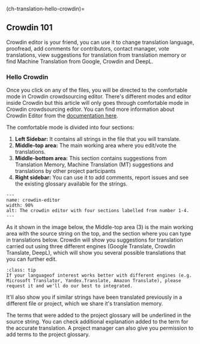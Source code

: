 (ch-translation-hello-crowdin)=

## Crowdin 101

Crowdin editor is your friend, you can use it to change translation language, proofread, add comments for contributors, contact manager, vote translations, view suggestions for translation from translation memory or find Machine Translation from Google, Crowdin and DeepL.

### Hello Crowdin

Once you click on any of the files, you will be directed to the comfortable mode in Crowdin crowdsourcing editor. There's different modes and editor inside Crowdin but this article will only goes through comfortable mode in Crowdin crowdsourcing editor. You can find more information about Crowdin Editor from the [documentation here](https://support.crowdin.com/enterprise/getting-started-for-translators/).

The comfortable mode is divided into four sections:
1. **Left Sidebar:** It contains all strings in the file that you will translate.
2. **Middle-top area:** The main working area where you edit/vote the translations.
3. **Middle-bottom area:** This section contains suggestions from Translation Memory, Machine Translation (MT) suggestions and translations by other project participants
4. **Right sidebar:** You can use it to add comments, report issues and see the existing glossary available for the strings.


```{figure} ../../figures/crowdin-editor.png
---
name: crowdin-editor
width: 90%
alt: The crowdin editor with four sections labelled from number 1-4.
---
```  

As it shown in the image below, the Middle-top area (3) is the main working area with the source string on the top, and the section where you can type in translations below. Crowdin will show you suggestions for translation carried out using three different engines (Google Translate, Crowdin Translate, DeepL), which will show you several possible translations that you can further edit.



```{admonition} Add New Language
:class: tip
If your languageof interest works better with different engines (e.g. Microsoft Translator, Yandex.Translate, Amazon Translate), please request it and we'll do our best to integrated.  
```

It'll also show you if similar strings have been translated previously in a different file or project, which we share it's translation memory.



The terms that were added to the project glossary will be underlined in the source string. You can check additional explanation added to the term for the accurate translation. A project manager can also give you permission to add terms to the project glossary.

